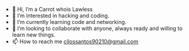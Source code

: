 - 👋 Hi, I’m a Carrot whois Lawless
- 👀 I’m interested in hacking and coding.
- 🌱 I’m currently learning code and networking.
- 💞️ I’m looking to collaborate with anyone, always ready and willing to learn new things.
- 📫 How to reach me cjlossantos90210@gmail.com 

<!---
TylersTech2020/TylersTech2020 is a cow special pie repository because its `README.md` (this file) appears on your GitHub profile.
You can click the Preview link to take a look at your changes or you can leave it how it is cause does anyone actually look at these...
--->
